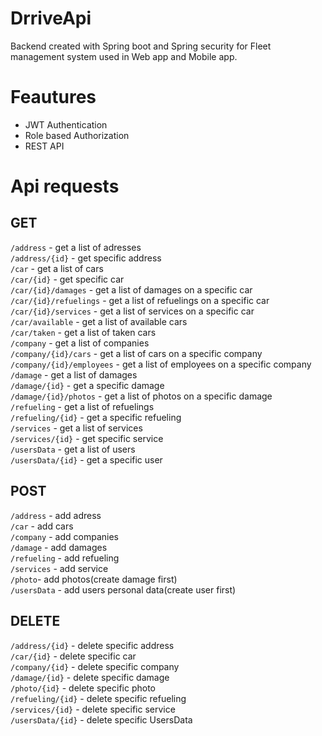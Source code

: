 # DrriveApi

 Backend created with Spring boot and Spring security for Fleet management system used in Web app and Mobile app. 

<h1>Feautures</h1>

- JWT Authentication
- Role based Authorization
- REST API

<h1>Api requests</h1>
<h2>GET</h2>

`/address` - get a list of adresses<br />
`/address/{id}` - get specific address<br />
`/car` - get a list of cars<br />
`/car/{id}` - get specific car<br />
`/car/{id}/damages` - get a list of damages on a specific car<br />
`/car/{id}/refuelings` - get a list of refuelings on a specific car<br />
`/car/{id}/services` - get a list of services on a specific car<br />
`/car/available` - get a list of available cars<br />
`/car/taken` - get a list of taken cars<br />
`/company` - get a list of companies<br />
`/company/{id}/cars` - get a list of cars on a specific company<br />
`/company/{id}/employees` - get a list of employees on a specific company<br />
`/damage` - get a list of damages<br />
`/damage/{id}` - get a specific damage<br />
`/damage/{id}/photos` - get a list of photos on a specific damage<br />
`/refueling` - get a list of refuelings<br />
`/refueling/{id}` - get a specific refueling<br />
`/services` - get a list of services<br />
`/services/{id}` - get specific service<br />
`/usersData` - get a list of users<br />
`/usersData/{id}` - get a specific user<br />

<h2>POST</h2>

`/address` - add adress<br />
`/car` - add cars<br />
`/company` - add companies<br />
`/damage` - add damages<br />
`/refueling` - add refueling<br />
`/services` - add service<br />
`/photo`- add photos(create damage first)<br />
`/usersData` - add users personal data(create user first)<br />

<h2>DELETE</h2>

`/address/{id}` - delete specific address<br />
`/car/{id}` - delete specific car<br />
`/company/{id}` - delete specific company<br />
`/damage/{id}` - delete specific damage<br />
`/photo/{id}` - delete specific photo<br />
`/refueling/{id}` - delete specific refueling<br />
`/services/{id}` - delete specific service<br />
`/usersData/{id}` - delete specific UsersData<br />
